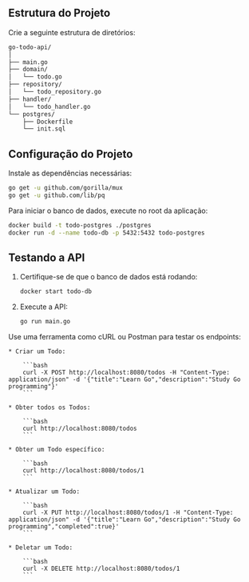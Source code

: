 ## Estrutura do Projeto

Crie a seguinte estrutura de diretórios:

```bash
go-todo-api/
│
├── main.go
├── domain/
│   └── todo.go
├── repository/
│   └── todo_repository.go
├── handler/
│   └── todo_handler.go
└── postgres/
    ├── Dockerfile
    └── init.sql
```

## Configuração do Projeto

Instale as dependências necessárias:

```bash
go get -u github.com/gorilla/mux
go get -u github.com/lib/pq
```

Para iniciar o banco de dados, execute no root da aplicação:

```bash
docker build -t todo-postgres ./postgres
docker run -d --name todo-db -p 5432:5432 todo-postgres
```

## Testando a API

1. Certifique-se de que o banco de dados está rodando:

   ```bash
   docker start todo-db
   ```

2. Execute a API:

   ```bash
   go run main.go
   ```

Use uma ferramenta como cURL ou Postman para testar os endpoints:

    * Criar um Todo:

        ```bash
        curl -X POST http://localhost:8080/todos -H "Content-Type: application/json" -d '{"title":"Learn Go","description":"Study Go programming"}'
        ```

    * Obter todos os Todos:

        ```bash
        curl http://localhost:8080/todos
        ```

    * Obter um Todo específico:

        ```bash
        curl http://localhost:8080/todos/1
        ```

    * Atualizar um Todo:

        ```bash
        curl -X PUT http://localhost:8080/todos/1 -H "Content-Type: application/json" -d '{"title":"Learn Go","description":"Study Go programming","completed":true}'
        ```

    * Deletar um Todo:

        ```bash
        curl -X DELETE http://localhost:8080/todos/1
        ```

